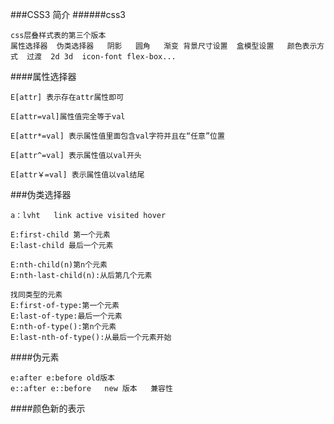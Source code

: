 ###CSS3 简介
######css3
````$xslt
css层叠样式表的第三个版本
属性选择器  伪类选择器   阴影   圆角   渐变 背景尺寸设置  盒模型设置   颜色表示方式  过渡  2d 3d  icon-font flex-box...

````

####属性选择器
```$xslt
E[attr] 表示存在attr属性即可

E[attr=val]属性值完全等于val

E[attr*=val] 表示属性值里面包含val字符并且在“任意”位置

E[attr^=val] 表示属性值以val开头

E[attr￥=val] 表示属性值以val结尾
```

###伪类选择器
```$xslt
a：lvht   link active visited hover

E:first-child 第一个元素
E:last-child 最后一个元素

E:nth-child(n)第n个元素
E:nth-last-child(n):从后第几个元素

找同类型的元素
E:first-of-type:第一个元素
E:last-of-type:最后一个元素
E:nth-of-type():第n个元素
E:last-nth-of-type():从最后一个元素开始
```

####伪元素

```$xslt
e:after e:before old版本
e::after e::before   new 版本   兼容性

```

####颜色新的表示
```$xslt

```